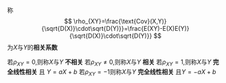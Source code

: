 
称
$$
\rho_{XY}=\frac{\text{Cov}(X,Y)}{\sqrt{D(X)}\cdot\sqrt{D(Y)}}=\frac{E(XY)-E(X)E(Y)}{\sqrt{D(X)}\cdot\sqrt{D(Y)}}
$$
为$X$与$Y$的**相关系数**


若$\rho_{XY}=0$,则称$X$与$Y$ **不相关**
若$\rho_{XY}\neq 0$,则称$X$与$Y$ **相关**
若$\rho_{XY}=1$,则称$X$与$Y$ **完全线性相关**  且 $Y=aX+b$
若$\rho_{XY}=-1$则称$X$与$Y$ **完全线性相关**  且$Y=-aX+b$
